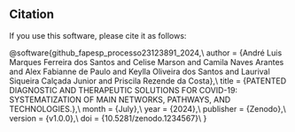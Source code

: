## Citation

If you use this software, please cite it as follows:

@software{github_fapesp_processo23123891_2024,\\
author = {André Luis Marques Ferreira dos Santos and Celise Marson and Camila Naves Arantes and Alex Fabianne de Paulo and Keylla Oliveira dos Santos and Laurival Siqueira Calçada Junior and Priscila Rezende da Costa},\\
title = {PATENTED DIAGNOSTIC AND THERAPEUTIC SOLUTIONS FOR COVID-19: SYSTEMATIZATION OF MAIN NETWORKS, PATHWAYS, AND TECHNOLOGIES.},\\
month = {July},\\
year = {2024},\\
publisher = {Zenodo},\\
version = {v1.0.0},\\
doi = {10.5281/zenodo.1234567}\\
}
